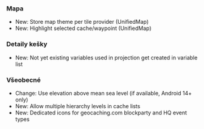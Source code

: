 ### Mapa
- New: Store map theme per tile provider (UnifiedMap)
- New: Highlight selected cache/waypoint (UnifiedMap)

### Detaily kešky
- New: Not yet existing variables used in projection get created in variable list

### Všeobecné
- Change: Use elevation above mean sea level (if available, Android 14+ only)
- New: Allow multiple hierarchy levels in cache lists
- New: Dedicated icons for geocaching.com blockparty and HQ event types

